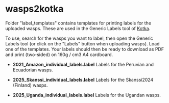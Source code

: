 # wasps2kotka

Folder "label_templates" contains templates for printing labels for the uploaded wasps. These are used in the Generic Labels tool of [Kotka](https://kotka.luomus.fi/).

To use, search for the wasps you want to label, then open the Generic Labels tool (or click on the "Labels" button when uploading wasps). Load one of the templates. Your labels should then be ready to download as PDF and print (two-sided) on 160g / cm3 A4 cardboard.


-  **2021_Amazon_individual_labels.label**  Labels for the Peruvian and Ecuadorian wasps.

-  **2025_Skanssi_individual_labels.label**  Labels for the Skanssi2024 (Finland) wasps.

-  **2025_Uganda_individual_labels.label**  Labels for the Ugandan wasps.

